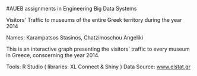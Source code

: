 #AUEB assignments in Engineering Big Data Systems

Visitors' Traffic to museums of the entire Greek territory during the year 2014

Names: Karampatsos Stasinos,
       Chatzimoschou Angeliki
       
This is an interactive graph presenting the visitors' traffic to every museum in Greece, conscerning the year 2014.

Tools: R Studio ( libraries: XL Connect & Shiny )
Data Source: www.elstat.gr
